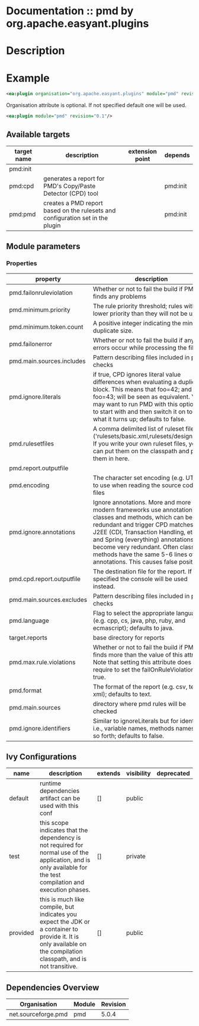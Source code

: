 # Documentation :: pmd by org.apache.easyant.plugins

# Description

# Example

```xml
<ea:plugin organisation="org.apache.easyant.plugins" module="pmd" revision="0.1"/>
```
Organisation attribute is optional. If not specified default one will be used.

```xml
<ea:plugin module="pmd" revision="0.1"/>
```

## Available targets

|target name|description|extension point|depends|
|-----------|-----------|---------------|-------|
|pmd:init||||
|pmd:cpd|generates a report for PMD's Copy/Paste Detector (CPD) tool||pmd:init|
|pmd:pmd|creates a PMD report based on the rulesets and configuration set in the plugin||pmd:init|

## Module parameters

### Properties

|property|description|required|default value|
|--------|-----------|--------|-------------|
|pmd.failonruleviolation|Whether or not to fail the build if PMD finds any problems|false|true|
|pmd.minimum.priority|The rule priority threshold; rules with lower priority than they will not be used|false|5|
|pmd.minimum.token.count|A positive integer indicating the minimum duplicate size.|false|100|
|pmd.failonerror|Whether or not to fail the build if any errors occur while processing the files|false|true|
|pmd.main.sources.includes|Pattern describing files included in pmd checks|false|**/*.java|
|pmd.ignore.literals|if true, CPD ignores literal value differences when evaluating a duplicate block. This means that foo=42; and foo=43; will be seen as equivalent. You may want to run PMD with this option off to start with and then switch it on to see what it turns up; defaults to false.|false|false|
|pmd.rulesetfiles|A comma delimited list of ruleset files ('rulesets/basic.xml,rulesets/design.xml'). If you write your own ruleset files, you can put them on the classpath and plug them in here.|false|rulesets/java/imports.xml,java-unusedcode|
|pmd.report.outputfile||false|${target.reports}/pmd.xml|
|pmd.encoding|The character set encoding (e.g. UTF-8) to use when reading the source code files|false|UTF-8|
|pmd.ignore.annotations|Ignore annotations. More and more modern frameworks use annotations on classes and methods, which can be very redundant and trigger CPD matches. With J2EE (CDI, Transaction Handling, etc) and Spring (everything) annotations become very redundant. Often classes or methods have the same 5-6 lines of annotations. This causes false positives.|false|false|
|pmd.cpd.report.outputfile|The destination file for the report. If not specified the console will be used instead.|false|${target.reports}/cpd.${pmd.format}|
|pmd.main.sources.excludes|Pattern describing files included in pmd checks|false||
|pmd.language|Flag to select the appropriate language (e.g. cpp, cs, java, php, ruby, and ecmascript); defaults to java.|false|java|
|target.reports|base directory for reports|false|${target}/reports|
|pmd.max.rule.violations|Whether or not to fail the build if PMD finds more than the value of this attribute. Note that setting this attribute does not require to set the failOnRuleViolation to true.|false|0|
|pmd.format|The format of the report (e.g. csv, text, xml); defaults to text.|false|text|
|pmd.main.sources|directory where pmd rules will be checked|false|${basedir}/src/main/java|
|pmd.ignore.identifiers|Similar to ignoreLiterals but for identifiers; i.e., variable names, methods names, and so forth; defaults to false.|false|false|

## Ivy Configurations

|name|description|extends|visibility|deprecated|
|----|-----------|-------|----------|----------|
|default|runtime dependencies artifact can be used with this conf|[]|public||
|test|this scope indicates that the dependency is not required for normal use of the application, and is only available for the test compilation and execution phases.|[]|private||
|provided|this is much like compile, but indicates you expect the JDK or a container to provide it. It is only available on the compilation classpath, and is not transitive.|[]|public||

## Dependencies Overview

|Organisation|Module|Revision|
|------------|------|--------|
|net.sourceforge.pmd|pmd|5.0.4|


